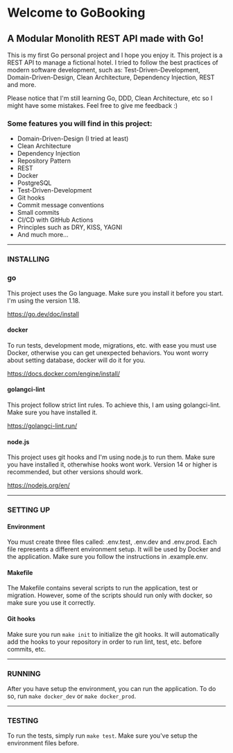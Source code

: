 # Welcome to GoBooking
## A Modular Monolith REST API made with Go!
This is my first Go personal project and I hope you enjoy it. This project is a REST API to manage a fictional hotel. I tried to follow the best practices of modern software development, such as: Test-Driven-Development, Domain-Driven-Design, Clean Architecture, Dependency Injection, REST and more.

Please notice that I'm still learning Go, DDD, Clean Architecture, etc so I might have some mistakes. Feel free to give me feedback :)

### Some features you will find in this project:
- Domain-Driven-Design (I tried at least)
- Clean Architecture
- Dependency Injection
- Repository Pattern
- REST
- Docker
- PostgreSQL
- Test-Driven-Development
- Git hooks
- Commit message conventions
- Small commits
- CI/CD with GitHub Actions
- Principles such as DRY, KISS, YAGNI
- And much more...

----------

### INSTALLING
### go
This project uses the Go language. Make sure you install it before you start. I'm using the version 1.18.

https://go.dev/doc/install

#### docker
To run tests, development mode, migrations, etc. with ease you must use Docker, otherwise you can get
unexpected behaviors. You wont worry about setting database, docker will do it for you.

https://docs.docker.com/engine/install/

#### golangci-lint
This project follow strict lint rules. To achieve this, I am using golangci-lint. Make sure you have installed it.

https://golangci-lint.run/

#### node.js
This project uses git hooks and I'm using node.js to run them. Make sure you have installed it, otherwhise hooks wont work. Version 14 or higher is recommended, but other versions should work.

https://nodejs.org/en/

----------

### SETTING UP
#### Environment
You must create three files called: .env.test, .env.dev and .env.prod. Each file represents a different environment setup.
It will be used by Docker and the application. Make sure you follow the instructions in .example.env.

#### Makefile
The Makefile contains several scripts to run the application, test or migration. However, some of the scripts should run only with docker, so make sure you use it correctly.

#### Git hooks
Make sure you run `make init` to initialize the git hooks. It will automatically add the hooks to your repository in order to run lint, test, etc. before commits, etc.

----------

### RUNNING
After you have setup the environment, you can run the application. To do so, run `make docker_dev` or `make docker_prod`.

----------

### TESTING
To run the tests, simply run `make test`. Make sure you've setup the environment files before.
